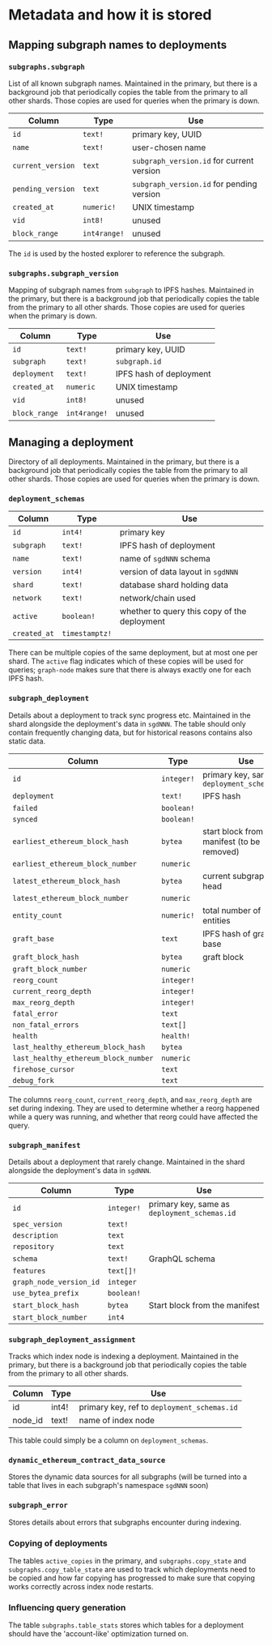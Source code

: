# Metadata and how it is stored

## Mapping subgraph names to deployments

### `subgraphs.subgraph`

List of all known subgraph names. Maintained in the primary, but there is a background job that periodically copies the table from the primary to all other shards. Those copies are used for queries when the primary is down.

| Column            | Type         | Use                                       |
|-------------------|--------------|-------------------------------------------|
| `id`              | `text!`      | primary key, UUID                         |
| `name`            | `text!`      | user-chosen name                          |
| `current_version` | `text`       | `subgraph_version.id` for current version |
| `pending_version` | `text`       | `subgraph_version.id` for pending version |
| `created_at`      | `numeric!`   | UNIX timestamp                            |
| `vid`             | `int8!`      | unused                                    |
| `block_range`     | `int4range!` | unused                                    |

The `id` is used by the hosted explorer to reference the subgraph.


### `subgraphs.subgraph_version`

Mapping of subgraph names from `subgraph` to IPFS hashes. Maintained in the primary, but there is a background job that periodically copies the table from the primary to all other shards. Those copies are used for queries when the primary is down.

| Column        | Type         | Use                     |
|---------------|--------------|-------------------------|
| `id`          | `text!`      | primary key, UUID       |
| `subgraph`    | `text!`      | `subgraph.id`           |
| `deployment`  | `text!`      | IPFS hash of deployment |
| `created_at`  | `numeric`    | UNIX timestamp          |
| `vid`         | `int8!`      | unused                  |
| `block_range` | `int4range!` | unused                  |


## Managing a deployment

Directory of all deployments. Maintained in the primary, but there is a background job that periodically copies the table from the primary to all other shards. Those copies are used for queries when the primary is down.

### `deployment_schemas`

| Column       | Type           | Use                                          |
|--------------|----------------|----------------------------------------------|
| `id`         | `int4!`        | primary key                                  |
| `subgraph`   | `text!`        | IPFS hash of deployment                      |
| `name`       | `text!`        | name of `sgdNNN` schema                      |
| `version`    | `int4!`        | version of data layout in `sgdNNN`           |
| `shard`      | `text!`        | database shard holding data                  |
| `network`    | `text!`        | network/chain used                           |
| `active`     | `boolean!`     | whether to query this copy of the deployment |
| `created_at` | `timestamptz!` |                                              |

There can be multiple copies of the same deployment, but at most one per shard. The `active` flag indicates which of these copies will be used for queries; `graph-node` makes sure that there is always exactly one for each IPFS hash.

### `subgraph_deployment`

Details about a deployment to track sync progress etc. Maintained in the
shard alongside the deployment's data in `sgdNNN`. The table should only
contain frequently changing data, but for historical reasons contains also
static data.

| Column                               | Type       | Use                                          |
|--------------------------------------|------------|----------------------------------------------|
| `id`                                 | `integer!` | primary key, same as `deployment_schemas.id` |
| `deployment`                         | `text!`    | IPFS hash                                    |
| `failed`                             | `boolean!` |                                              |
| `synced`                             | `boolean!` |                                              |
| `earliest_ethereum_block_hash`       | `bytea`    | start block from manifest (to be removed)    |
| `earliest_ethereum_block_number`     | `numeric`  |                                              |
| `latest_ethereum_block_hash`         | `bytea`    | current subgraph head                        |
| `latest_ethereum_block_number`       | `numeric`  |                                              |
| `entity_count`                       | `numeric!` | total number of entities                     |
| `graft_base`                         | `text`     | IPFS hash of graft base                      |
| `graft_block_hash`                   | `bytea`    | graft block                                  |
| `graft_block_number`                 | `numeric`  |                                              |
| `reorg_count`                        | `integer!` |                                              |
| `current_reorg_depth`                | `integer!` |                                              |
| `max_reorg_depth`                    | `integer!` |                                              |
| `fatal_error`                        | `text`     |                                              |
| `non_fatal_errors`                   | `text[]`   |                                              |
| `health`                             | `health!`  |                                              |
| `last_healthy_ethereum_block_hash`   | `bytea`    |                                              |
| `last_healthy_ethereum_block_number` | `numeric`  |                                              |
| `firehose_cursor`                    | `text`     |                                              |
| `debug_fork`                         | `text`     |                                              |

The columns `reorg_count`, `current_reorg_depth`, and `max_reorg_depth` are
set during indexing. They are used to determine whether a reorg happened
while a query was running, and whether that reorg could have affected the
query.

### `subgraph_manifest`

Details about a deployment that rarely change. Maintained in the
shard alongside the deployment's data in `sgdNNN`.

| Column                  | Type       | Use                                          |
|-------------------------|------------|----------------------------------------------|
| `id`                    | `integer!` | primary key, same as `deployment_schemas.id` |
| `spec_version`          | `text!`    |                                              |
| `description`           | `text`     |                                              |
| `repository`            | `text`     |                                              |
| `schema`                | `text!`    | GraphQL schema                               |
| `features`              | `text[]!`  |                                              |
| `graph_node_version_id` | `integer`  |                                              |
| `use_bytea_prefix`      | `boolean!` |                                              |
| `start_block_hash`      | `bytea`    | Start block from the manifest                |
| `start_block_number`    | `int4`     |                                              |

### `subgraph_deployment_assignment`

Tracks which index node is indexing a deployment. Maintained in the primary,
but there is a background job that periodically copies the table from the
primary to all other shards.

| Column  | Type  | Use                                         |
|---------|-------|---------------------------------------------|
| id      | int4! | primary key, ref to `deployment_schemas.id` |
| node_id | text! | name of index node                          |

This table could simply be a column on `deployment_schemas`.

### `dynamic_ethereum_contract_data_source`

Stores the dynamic data sources for all subgraphs (will be turned into a
table that lives in each subgraph's namespace `sgdNNN` soon)

### `subgraph_error`

Stores details about errors that subgraphs encounter during indexing.

### Copying of deployments

The tables `active_copies` in the primary, and `subgraphs.copy_state` and
`subgraphs.copy_table_state` are used to track which deployments need to be
copied and how far copying has progressed to make sure that copying works
correctly across index node restarts.

### Influencing query generation

The table `subgraphs.table_stats` stores which tables for a deployment
should have the 'account-like' optimization turned on.

